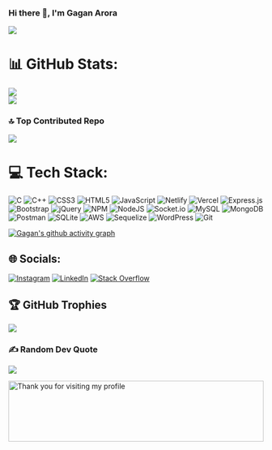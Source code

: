 ### Hi there 👋, I'm Gagan Arora

<!--
**gagan257/gagan257** is a ✨ _special_ ✨ repository because its `README.md` (this file) appears on your GitHub profile.

Here are some ideas to get you started:

- 🔭 I’m currently working on ...
- 🌱 I’m currently learning ...
- 👯 I’m looking to collaborate on ...
- 🤔 I’m looking for help with ...
- 💬 Ask me about ...
- 📫 How to reach me: ...
- 😄 Pronouns: ...
- ⚡ Fun fact: ...
-->

<a href="https://visitcount.itsvg.in">
  <img src="https://visitcount.itsvg.in/api?id=gagan257&label=Profile%20Views&color=4&icon=2&pretty=true" />
</a>

# 📊 GitHub Stats:
![](https://github-readme-stats.vercel.app/api?username=gagan257&theme=radical&hide_border=false&count_private=true)<br/>
![](https://github-readme-streak-stats.herokuapp.com/?user=gagan257&theme=radical&hide_border=false)<br/>

### 🔝 Top Contributed Repo
![](https://github-contributor-stats.vercel.app/api?username=gagan257&limit=5&theme=dark&combine_all_yearly_contributions=true)

# 💻 Tech Stack:
![C](https://img.shields.io/badge/c-%2300599C.svg?style=for-the-badge&logo=c&logoColor=white) ![C++](https://img.shields.io/badge/c++-%2300599C.svg?style=for-the-badge&logo=c%2B%2B&logoColor=white) ![CSS3](https://img.shields.io/badge/css3-%231572B6.svg?style=for-the-badge&logo=css3&logoColor=white) ![HTML5](https://img.shields.io/badge/html5-%23E34F26.svg?style=for-the-badge&logo=html5&logoColor=white) ![JavaScript](https://img.shields.io/badge/javascript-%23323330.svg?style=for-the-badge&logo=javascript&logoColor=%23F7DF1E) ![Netlify](https://img.shields.io/badge/netlify-%23000000.svg?style=for-the-badge&logo=netlify&logoColor=#00C7B7) ![Vercel](https://img.shields.io/badge/vercel-%23000000.svg?style=for-the-badge&logo=vercel&logoColor=white) ![Express.js](https://img.shields.io/badge/express.js-%23404d59.svg?style=for-the-badge&logo=express&logoColor=%2361DAFB) ![Bootstrap](https://img.shields.io/badge/bootstrap-%23563D7C.svg?style=for-the-badge&logo=bootstrap&logoColor=white) ![jQuery](https://img.shields.io/badge/jquery-%230769AD.svg?style=for-the-badge&logo=jquery&logoColor=white) ![NPM](https://img.shields.io/badge/NPM-%23000000.svg?style=for-the-badge&logo=npm&logoColor=white) ![NodeJS](https://img.shields.io/badge/node.js-6DA55F?style=for-the-badge&logo=node.js&logoColor=white) ![Socket.io](https://img.shields.io/badge/Socket.io-black?style=for-the-badge&logo=socket.io&badgeColor=010101) ![MySQL](https://img.shields.io/badge/mysql-%2300f.svg?style=for-the-badge&logo=mysql&logoColor=white) ![MongoDB](https://img.shields.io/badge/MongoDB-%234ea94b.svg?style=for-the-badge&logo=mongodb&logoColor=white) ![Postman](https://img.shields.io/badge/Postman-FF6C37?style=for-the-badge&logo=postman&logoColor=white) ![SQLite](https://img.shields.io/badge/sqlite-%2307405e.svg?style=for-the-badge&logo=sqlite&logoColor=white)
![AWS](https://img.shields.io/badge/AWS-%23FF9900.svg?style=for-the-badge&logo=amazon-aws&logoColor=white)
![Sequelize](https://img.shields.io/badge/sequelize-%2300f.svg?style=for-the-badge&logo=sequelize&logoColor=white)
![WordPress](https://img.shields.io/badge/wordpress-%2300f.svg?style=for-the-badge&logo=wordpress&logoColor=white)
![Git](https://img.shields.io/badge/Git-FF6C37?style=for-the-badge&logo=git&logoColor=white)


<!-- [![Gagan's github activity graph](https://github-readme-activity-graph.cyclic.app/graph?username=gagan257&theme=react-dark)](https://github.com/gagan257/github-readme-activity-graph) -->
[![Gagan's github activity graph](https://github-readme-activity-graph.vercel.app/graph?username=gagan257&bg_color=0d0d0d&color=ff0000&line=9d9e4c&point=ff0000&area=true&hide_border=true)](https://github.com/ashutosh00710/github-readme-activity-graph)

## 🌐 Socials:
[![Instagram](https://img.shields.io/badge/Instagram-%23E4405F.svg?logo=Instagram&logoColor=white)](https://instagram.com/gagan_257) [![LinkedIn](https://img.shields.io/badge/LinkedIn-%230077B5.svg?logo=linkedin&logoColor=white)](https://linkedin.com/in/gagan-arora-26343722a/) [![Stack Overflow](https://img.shields.io/badge/-Stackoverflow-FE7A16?logo=stack-overflow&logoColor=white)](https://stackoverflow.com/users/21368438/gagan-arora) 

## 🏆 GitHub Trophies
![](https://github-profile-trophy.vercel.app/?username=gagan257&theme=radical&no-frame=false&no-bg=false&margin-w=4)


### ✍️ Random Dev Quote
![](https://quotes-github-readme.vercel.app/api?type=horizontal&theme=radical)

<img height="120" alt="Thank you for visiting my profile" width="100%" src="https://github.com/dibyendu415/dibyendu415/blob/master/marquee.svg" />
